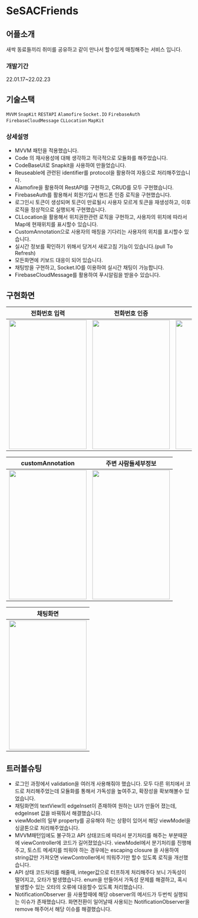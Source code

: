 # SeSACFriends

## 어플소개
새싹 동료들끼리 취미를 공유하고 같이 만나서 할수있게 매칭해주는 서비스 입니다.

### 개발기간
22.01.17~22.02.23

## 기술스택
`MVVM` `SnapKit` `RESTAPI` `Alamofire` `Socket.IO` `FirebaseAuth` `FirebaseCloudMessage` `CLLocation` `MapKit`
### 상세설명
- MVVM 패턴을 적용했습니다.
- Code 의 재사용성에 대해 생각하고 적극적으로 모듈화를 해주었습니다.
- CodeBaseUI로 Snapkit을 사용하여 만들었습니다.
- Reuseable에 관련된 identifier를 protocol을 활용하여 자동으로 처리해주었습니다.
- Alamofire을 활용하여 RestAPI를 구현하고, CRUD를 모두 구현했습니다.
- FirebaseAuth를 활용해서 회원가입시 핸드폰 인증 로직을 구현했습니다.
- 로그인시 토큰이 생성되며 토큰이 만료될시 사용자 모르게 토큰을 재생성하고, 이후 로직을 정상적으로 실행되게 구현했습니다.
- CLLocation을 활용해서 위치권한관련 로직을 구현하고, 사용자의 위치에 따라서 Map에 현재위치를 표시할수 있습니다.
- CustomAnnotation으로 사용자의 매칭을 기다리는 사용자의 위치를 표시할수 있습니다.
- 실시간 정보를 확인하기 위해서 당겨서 새로고침 기능이 있습니다.(pull To Refresh)
- 모든화면에 키보드 대응이 되어 있습니다.
- 채팅방을 구현하고, Socket.IO를 이용하여 실시간 채팅이 가능합니다.
- FirebaseCloudMessage를 활용하여 푸시알림을 받을수 있습니다.

## 구현화면
|전화번호 입력|전화번호 인증|회원가입 플로우|
|---|---|---|
|<img src="https://user-images.githubusercontent.com/89408824/156182174-1bb8dae7-3223-45f7-905f-bb4cea34fe1f.gif" width="210" height="350"/>|<img src="https://user-images.githubusercontent.com/89408824/156182396-fab813c9-799e-4153-a42e-e38853c5bf23.gif" width="210" height="350"/>|<img src="https://user-images.githubusercontent.com/89408824/156182469-1315d612-5c4b-42b9-a1cf-edebb287f10e.gif" width="210" height="350"/>|

|customAnnotation|주변 사람들세부정보|
|---|---|
|<img src="https://user-images.githubusercontent.com/89408824/156182444-8b26831c-11ab-4405-8cba-cce953350def.png" width="210" height="350"/>|<img src="https://user-images.githubusercontent.com/89408824/156182426-d9897352-6059-4b33-a40b-c60f375ff763.gif" width="210" height="350"/>|

|채팅화면|
|---|
|<img src="https://user-images.githubusercontent.com/89408824/156182454-4db8a878-2f26-44ce-aded-d26da0f54f55.gif" width="210" height="350"/>|
## 트러블슈팅
- 로그인 과정에서 validation을 여러개 사용해줘야 했습니다. 모두 다른 위치에서 코드로 처리해주었는데 모듈화를 통해서 가독성을 높여주고, 확장성을 확보해볼수 있었습니다.
- 채팅화면의 textView의 edgeInset이 존재하여 원하는 UI가 만들어 졌는데, edgeInset 값을 바꿔줘서 해결했습니다.
- viewModel의 일부 property를 공유해야 하는 상황이 있어서 해당 viewModel을 싱글톤으로 처리해주었습니다.
- MVVM패턴임에도 불구하고 API 상태코드에 따라서 분기처리를 해주는 부분때문에 viewController에 코드가 길어졌었습니다. viewModel에서 분기처리를 진행해주고, 토스트 메세지를 띄워야 하는 경우에는 escaping closure 을 사용하여 string값만 가져오면 viewController에서 띄워주기만 할수 있도록 로직을 개선했습니다.
- API 상태 코드처리를 해줄때, integer값으로 터프하게 처리해주다 보니 가독성이 떨어지고, 오타가 발생했습니다. enum을 만들어서 가독성 문제를 해결하고, 혹시 발생할수 있는 오타의 오류에 대응할수 있도록 처리했습니다.
- NotificationObserver 을 사용할때에 해당 observer의 메서드가 두번씩 실행되는 이슈가 존재했습니다. 화면전환이 일어날때 사용되는 NotificationObserver을 remove 해주어서 해당 이슈를 해결했습니다.
